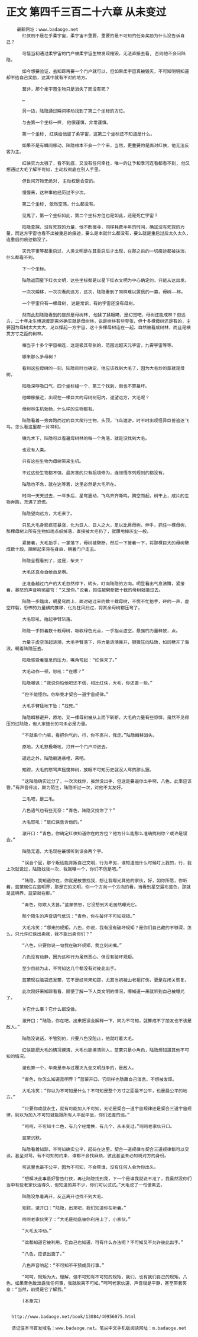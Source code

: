 # 正文 第四千三百二十六章 从未变过
        最新网址：www.badaoge.net
          红侠倒不是在乎柔宇宙，柔宇宙不重要，重要的是不可知的任务奖励为什么没告诉自己？
      
          可惜当初通过柔宇宙的门户被柔宇宙生物发现摧毁，无法直接去看, 否则他不会问陆隐。
      
          如今想要验证，去知踪再要一个门户就可以，但如果柔宇宙真被毁灭，不可知明明知道却不给自己奖励，这其中就有不对的地方。
      
          莫非，那个柔宇宙生物只是消失了而没有死？
      
          …
      
          另一边，陆隐通过瞬间移动找到了第二个坐标的方位。
      
          与去第一个坐标一样, 他很谨慎，非常谨慎。
      
          第一个坐标, 红侠给他留了柔宇宙，这第二个坐标还不知道是什么。
      
          如果不是有瞬间移动，陆隐根本不会一个个来，当然，更重要的是面对红侠，他无法反客为主。
      
          红侠实力太强了，看不到底，又没有任何牵挂，唯一的让予和季河连看都看不到, 他又想通过大毛了解不可知，主动权彻底在别人手里。
      
          但世间万物无绝对, 主动权是会变的。
      
          慢慢来，这种事他经历过不少次。
      
          第二个坐标, 依然空荡，什么都没有。
      
          见鬼了，第一个坐标如此，第二个坐标方位也是如此，还是死亡宇宙？
      
          陆隐查探，没有死寂的力量，他不断搜寻，同样耗费半年的时间，确定没有死寂的力量，而这方宇宙也看不出被重启的痕迹，要么是本就什么都没有，要么就是重启过后太久太久，连重启的痕迹都没了。
      
          天元宇宙等都重启过，人类文明是在其重启后才出现，在那之前的一切痕迹都被抹消，什么都看不到。
      
          下一个坐标。
      
          陆隐返回星下红衣文明，这些坐标都是以星下红衣文明为中心确定的，只能从这出发。
      
          一次次瞬移，一次次看向远方，这次，陆隐看到了同样难以置信的一幕，母树——林。
      
          一个宇宙只有一棵母树, 这是常识，有的宇宙还没有母树。
      
          然而此刻陆隐看到的居然是母树林, 他揉了揉眼睛，是幻觉吧，母树还能成林？但远方，二十年永生境速度距离外确实就是母树林，说是树林有些夸张，但十多棵母树还是有的，主要因为母树太大太大，足以撑起一方宇宙，这十多棵母树连在一起，自然被看成树林，而且是横贯方寸之距的树林。
      
          相当于十多个宇宙相连，这是极其夸张的，范围远超天元宇宙，九霄宇宙等等。
      
          哪来那么多母树？
      
          看到这些母树的一刻，陆隐同时也确定，他应该找到大毛了，因为大毛炒的菜就是母树。
      
          陆隐深呼吸口气，四个坐标碰一个，第三个找到，倒也不算最坏。
      
          他瞬移接近，出现在一棵巨大的母树树冠内，遥望远方，大毛呢？
      
          母树林生机勃勃，什么样的生物都有。
      
          陆隐看着一旁奔跑而过的巨大爬行生物，头顶，飞鸟遨游，时不时出现怪异巨兽追逐飞鸟，怎么看这里都一片祥和。
      
          镜光术下，陆隐可以看遍母树林的每一个角落，就是没找到大毛。
      
          也没有人类。
      
          只有这些生物为母树带来生机。
      
          不过这些生物都不强，最厉害的只有祖境修为，连领悟序列规则的都没有。
      
          陆隐也不急，就在这等着，这里必然是大毛所在。
      
          时间一天天过去，一年多后，星穹震动，飞鸟齐齐嘶鸣，腾空而起，树干上，成片的生物奔跑，充满了恐慌。
      
          陆隐望向远方，大毛来了。
      
          只见大毛身影疯狂暴涨，化为巨人，巨人之大，足以比肩母树。伸手，抓住一棵母树，那棵母树上所有生物如雨点般掉落，直接被大毛扔了，就跟甩掉灰尘一般。
      
          紧接着，大毛抬手，一掌落下，母树被劈断，然后一下接着一下，将那棵巨大的母树劈成数十段，捆绑起来背在身后，朝着门户走去。
      
          陆隐全程看到了，这是，柴夫？
      
          大毛还真会自给自足啊。
      
          正准备越过门户的大毛忽然停下，转头，盯向陆隐的方向，明显看出气息沸腾，紧接着，暴怒的声音响彻星穹：“又是你。”说着，抓住被劈断数十截的母树就砸过去。
      
          陆隐一步踏出，朝星穹而上，面对砸过来的数十截母树，不慌不忙抬手，砰的一声，虚空炸裂，恐怖的力量横向推移，化为狂风扫过，将其余母树都压弯了。
      
          大毛怒吼，抬起手臂斩落。
      
          陆隐一手抓着数十截母树，吸收绿色光点，一手指点虚空，最强的力量释放，点。
      
          力量于虚空荡起涟漪，大毛手臂落下，将力量涟漪撕开，狠狠压向陆隐，如同劈开了海浪，朝着陆隐压去。
      
          陆隐感受着窒息的压力，嘴角弯起：“红侠来了。”
      
          大毛动作一顿，怒吼：“在哪？”
      
          陆隐嘲讽：“我说你怕他吧还不信，相比红侠，大毛，你还差一些。”
      
          “但不能怪你，你毕竟才契合一道宇宙规律。”
      
          大毛手臂猛地下坠：“找死。”
      
          陆隐瞬移避开，原地，又一棵母树被从上而下斩断，大毛的力量有些惊悚，虽然不见得压的过陆隐，但人家擅长的可未必是力量。
      
          “不就串个门嘛，看把你气的，行，你不高兴，我走。”陆隐瞬移消失。
      
          原地，大毛怒极嘶吼，打开一个门户冲进去。
      
          遥远之外，陆隐躺进悬棺，来吧。
      
          知踪，大毛的怒骂声摇曳神树，放眼不可知历史就没人骂的那么狠。
      
          “这陆隐确实过分了，一次次找你，虽然没出手，但这是要逼你出手啊，八色，此事应该管。”有声音传出，颇为陌生，陆隐听过一次，对他不太友好。
      
          二毛吧，是二毛。
      
          八色语气也有些无奈：“青色，陆隐又找你了？”
      
          大毛怒吼：“是红侠告诉他的。”
      
          澈开口：“青色，你确定红侠知道你在的方位？他为什么能那么准确找到你？或许是误会。”
      
          陆隐无语，大毛现在最恨听到误会两个字。
      
          “误会个屁，那个叛徒能背叛自己文明，行为卑劣，谁知道他什么时候盯上我的，行，我上次就说过，陆隐找我一次，我就曝一个，你们不信是吧。”
      
          “陆隐，我知道你在，你就是故意找我，想让我曝光其他的家伙，好，如你所愿，你听着，蓝蒙居住在蓝明界，那是它的文明，你一个方向一个方向的看，当看到星空遍布蓝色，那就是蓝明界，蓝蒙就在那。”
      
          “青色，你欺人太甚。”蓝蒙愤怒，它没想到大毛居然曝光它。
      
          那个陌生的声音语气低沉：“青色，你在破坏不可知规矩。”
      
          大毛冷笑：“哪来的规矩，八色，你说，我有没有破坏规矩？是你们自己藏的不够深，怎么，只允许红侠出卖我，我不能出卖你们？”
      
          “八色，只要你说一句我在破坏规矩，我立刻闭嘴。”
      
          八色没有动静，因为这种行为虽然恶心，但没有破坏规矩。
      
          至少目前为止，不可知这几个都没有对彼此出手。
      
          蓝蒙现在脑袋还发蒙，它不是经常来知踪，尤其当初被山老祖打伤，更是在闭关恢复。
      
          此次刚好来知踪看看，顺便了解一下人类文明的情况，哪知道一来就听到自己被曝光了。
      
          关它什么事？它什么都没做。
      
          澈开口：“陆隐，你在吧，出来把误会解释一下，同为不可知，就算成不了朋友也不该是敌人。”
      
          陆隐没说话，不管别的，只要八色没阻止，他就盯着大毛。
      
          红侠能把大毛的情况摸清，大毛也能摸清别人，蓝蒙只是小角色，陆隐想知道其他不可知的情况。
      
          澈也算一个，毕竟是参与过覆灭九垒文明战争的，是敌人。
      
          “青色，你怎么知道蓝明界？”蓝蒙开口，它同样也隐藏自己消息，不想被发现。
      
          大毛冷笑：“你以为不可知是什么？不可知是整个方寸之距最不公平，也是最公平的地方。”
      
          “只要你成就永生，就有可能加入不可知，无论是契合一道宇宙规律还是契合三道宇宙规律，别以为加入不可知就能跟所有人平起平坐，你们还差的远。”
      
          “呵呵，不可知十二色，有几个经常换，有几个，从未变过。”呵呵老家伙开口。
      
          蓝蒙沉默。
      
          陆隐看着知踪，不可知确实公平，起码在这里，契合一道规律与契合三道规律都可以交谈，甚至对骂，有不可知的约束，谁都不会找麻烦，彼此甚至未必知晓对方的身份。
      
          可这里也最不公平，因为不可知，不会帮谁，没有任何人会为你出头。
      
          “想解决此事最好警告红侠，再让陆隐找到我，下一个是谁我就说不准了，我虽然没你们当中有些老家伙活得久，但知道的并不少，你们可以试试。”大毛说了一句便离去。
      
          陆隐没急着离开，反正离开也找不到大毛。
      
          知踪，澈开口：“陆隐，出来吧，我们知道你在听着。”
      
          呵呵老家伙笑了：“大毛是彻底被你利用上了，小家伙。”
      
          “大毛太冲动。”
      
          “谁都知道它被利用，它自己也知道，可有什么办法呢？不可知又不允许彼此出手。”
      
          “八色，应该出面了。”
      
          八色声音响起：“不可知不干预成员行事。”
      
          “呵呵，规矩为大，理解，但不可知有不可知的规矩，我们，也有我们自己的规矩，八色，如果青色敢泄露我任何事，我就脱离不可知。”呵呵老家伙道，声音很是平静，甚至带着笑意：“当然，前提是它了解我。”
      
          (本章完)
      
      
      http://www.badaoge.net/book/13084/40956075.html
      
      请记住本书首发域名：www.badaoge.net。笔尖中文手机版阅读网址：m.badaoge.net